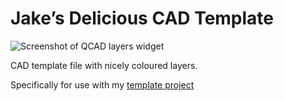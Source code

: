 # Jake’s Delicious CAD Template

![Screenshot of QCAD layers widget](https://res.cloudinary.com/growdigital/image/upload/v1672952176/class/qcad-layers.png)

CAD template file with nicely coloured layers.

Specifically for use with my [template project](https://grwd.uk/template)
